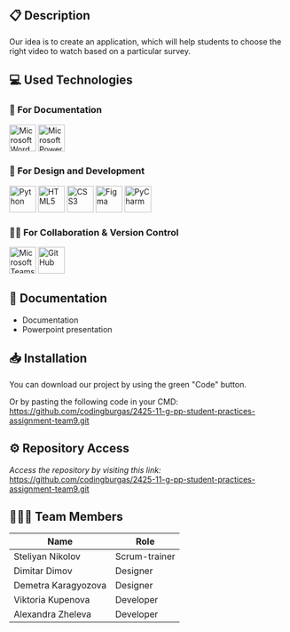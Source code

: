 ## 📋 Description
Our idea is to create an application, which will help students to choose the right video to watch based on a particular survey.

## 💻 Used Technologies

### 📝 For Documentation
<p align="left">
  <img src="https://cdn.worldvectorlogo.com/logos/word-1.svg" alt="Microsoft Word" width="48px">
  <img src="https://cdn.worldvectorlogo.com/logos/powerpoint-2.svg" alt="Microsoft PowerPoint" width="48px">
</p>

### 🎨 For Design and Development
<p align="left">
  <img src="https://upload.wikimedia.org/wikipedia/commons/thumb/c/c3/Python-logo-notext.svg/800px-Python-logo-notext.svg.png" alt="Python" width="48px">
  <img src="https://img.icons8.com/color/48/html-5.png" alt="HTML5" width="48px">
  <img src="https://cdn.worldvectorlogo.com/logos/css-3.svg" alt="CSS3" width="48px">
  <img src="https://upload.wikimedia.org/wikipedia/commons/3/33/Figma-logo.svg" alt="Figma" width="48px">
  <img src="https://storage.caktusgroup.com/media/blog-images/logo.png" alt="PyCharm" width="48px">
</p>

### 🧑‍💻 For Collaboration & Version Control
<p align="left">
  <img src="https://upload.wikimedia.org/wikipedia/commons/c/c9/Microsoft_Office_Teams_%282018–present%29.svg" alt="Microsoft Teams" width="48px">
  <img src="https://a.slack-edge.com/80588/img/plugins/github/service_512.png" alt="GitHub" width="48px">
</p>


## 📝 Documentation

- Documentation
- Powerpoint presentation

## 📥 Installation

You can download our project by using the green "Code" button.

Or by pasting the following code in your CMD: https://github.com/codingburgas/2425-11-g-pp-student-practices-assignment-team9.git

## ⚙ Repository Access

*Access the repository by visiting this link:*
https://github.com/codingburgas/2425-11-g-pp-student-practices-assignment-team9.git



## 👨🏻‍💻 Team Members

| **Name**                 | **Role**               |
|--------------------------|------------------------|
| Steliyan Nikolov         | Scrum-trainer          |
| Dimitar Dimov            | Designer               |
| Demetra Karagyozova      | Designer               |
| Viktoria Kupenova        | Developer              |
| Alexandra Zheleva        | Developer              |

